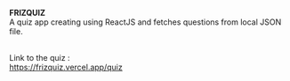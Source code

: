 **FRIZQUIZ**<br/>
A quiz app creating using ReactJS and fetches questions from local JSON file.<br/><br/>

Link to the quiz :<br/>
https://frizquiz.vercel.app/quiz

